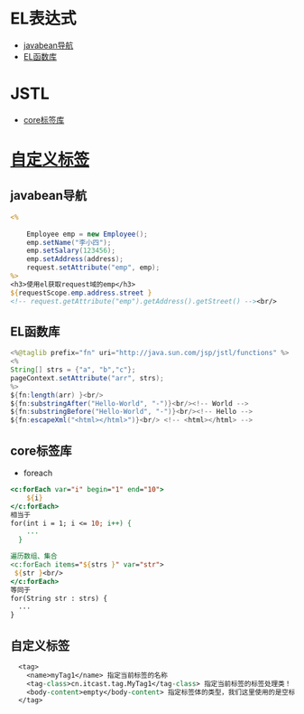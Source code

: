 # EL表达式
  - [javabean导航](#javabean导航)
  - [EL函数库](#EL函数库)
# JSTL
  - [core标签库](#core标签库)
# [自定义标签](#自定义标签)


## javabean导航
```jsp
<%
	
	Employee emp = new Employee();
	emp.setName("李小四");
	emp.setSalary(123456);
	emp.setAddress(address);	
	request.setAttribute("emp", emp);
%>
<h3>使用el获取request域的emp</h3>
${requestScope.emp.address.street }
<!-- request.getAttribute("emp").getAddress().getStreet() --><br/>
```

## EL函数库
```java
<%@taglib prefix="fn" uri="http://java.sun.com/jsp/jstl/functions" %>
<%
String[] strs = {"a", "b","c"};
pageContext.setAttribute("arr", strs);
%>
${fn:length(arr) }<br/>
${fn:substringAfter("Hello-World", "-")}<br/><!-- World -->
${fn:substringBefore("Hello-World", "-")}<br/><!-- Hello -->
${fn:escapeXml("<html></html>")}<br/> <!-- <html></html> -->

```

## core标签库
* foreach
```jsp
<c:forEach var="i" begin="1" end="10">
    ${i}
</c:forEach>
相当于
for(int i = 1; i <= 10; i++) {
    ...
  }

遍历数组、集合
<c:forEach items="${strs }" var="str">
 ${str }<br/>
</c:forEach>
等同于
for(String str : strs) {
  ...
}
```

## 自定义标签
```jsp
  <tag>
  	<name>myTag1</name> 指定当前标签的名称
  	<tag-class>cn.itcast.tag.MyTag1</tag-class> 指定当前标签的标签处理类！
  	<body-content>empty</body-content> 指定标签体的类型，我们这里使用的是空标签！
  </tag>

```
